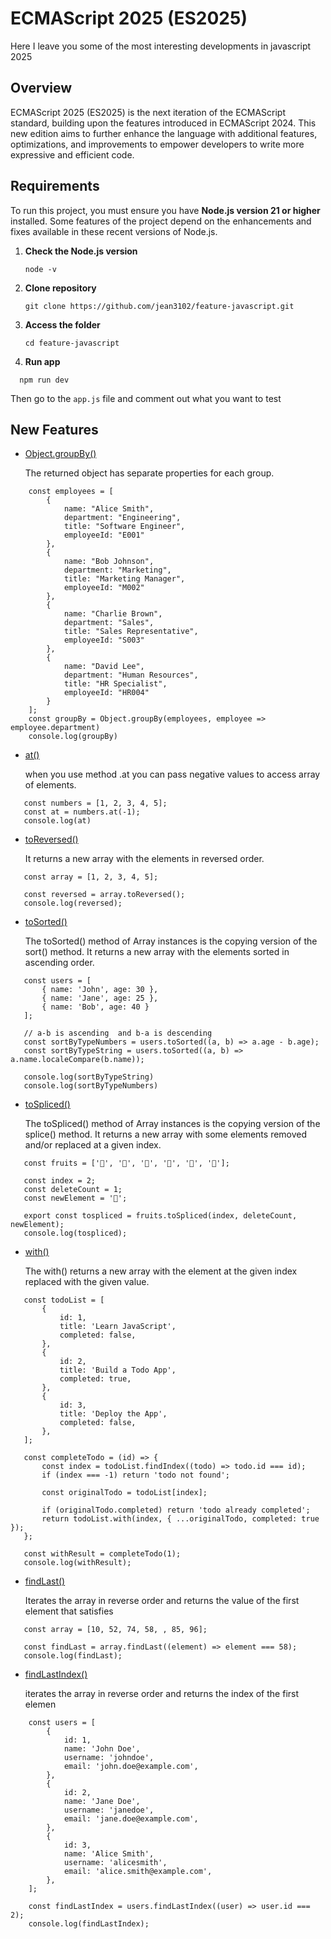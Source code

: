 # ECMAScript 2025 (ES2025)

Here I leave you some of the most interesting developments in javascript 2025

## Overview

ECMAScript 2025 (ES2025) is the next iteration of the ECMAScript standard, building upon the features introduced in ECMAScript 2024. This new edition aims to further enhance the language with additional features, optimizations, and improvements to empower developers to write more expressive and efficient code.

## Requirements

To run this project, you must ensure you have **Node.js version 21 or higher** installed. Some features of the project depend on the enhancements and fixes available in these recent versions of Node.js.

1. **Check the Node.js version**
   ```
   node -v
   ```

2. **Clone repository**

   ```
   git clone https://github.com/jean3102/feature-javascript.git

   ```
3. **Access the folder**

   ```
   cd feature-javascript

   ```
3. **Run app**

```
  npm run dev
```

Then go to the `app.js` file and comment out what you want to test

## New Features

- [Object.groupBy()](https://developer.mozilla.org/en-US/docs/Web/JavaScript/Reference/Global_Objects/Object/groupBy)

  The returned object has separate properties for each group.

```
    const employees = [
        {
            name: "Alice Smith",
            department: "Engineering",
            title: "Software Engineer",
            employeeId: "E001"
        },
        {
            name: "Bob Johnson",
            department: "Marketing",
            title: "Marketing Manager",
            employeeId: "M002"
        },
        {
            name: "Charlie Brown",
            department: "Sales",
            title: "Sales Representative",
            employeeId: "S003"
        },
        {
            name: "David Lee",
            department: "Human Resources",
            title: "HR Specialist",
            employeeId: "HR004"
        }
    ];
    const groupBy = Object.groupBy(employees, employee => employee.department)
    console.log(groupBy)

```

- [at()](https://developer.mozilla.org/en-US/docs/Web/JavaScript/Reference/Global_Objects/Array/at)

  when you use method .at you can pass negative values ​​to access array of elements.

```
   const numbers = [1, 2, 3, 4, 5];
   const at = numbers.at(-1);
   console.log(at)
```

- [toReversed()](https://developer.mozilla.org/en-US/docs/Web/JavaScript/Reference/Global_Objects/Array/toReversed)

  It returns a new array with the elements in reversed order.

```
   const array = [1, 2, 3, 4, 5];

   const reversed = array.toReversed();
   console.log(reversed);
```

- [toSorted()](https://developer.mozilla.org/en-US/docs/Web/JavaScript/Reference/Global_Objects/Array/toSorted)

  The toSorted() method of Array instances is the copying version of the sort() method. It returns a new array with the elements sorted in ascending order.

```
   const users = [
       { name: 'John', age: 30 },
       { name: 'Jane', age: 25 },
       { name: 'Bob', age: 40 }
   ];

   // a-b is ascending  and b-a is descending
   const sortByTypeNumbers = users.toSorted((a, b) => a.age - b.age);
   const sortByTypeString = users.toSorted((a, b) => a.name.localeCompare(b.name));

   console.log(sortByTypeString)
   console.log(sortByTypeNumbers)

```

- [toSpliced()](https://developer.mozilla.org/en-US/docs/Web/JavaScript/Reference/Global_Objects/Array/toSpliced)

  The toSpliced() method of Array instances is the copying version of the splice() method. It returns a new array with some elements removed and/or replaced at a given index.

```
   const fruits = ['🍎', '🍌', '🍒', '🍇', '🍊', '🍍'];

   const index = 2;
   const deleteCount = 1;
   const newElement = '🍉';

   export const tospliced = fruits.toSpliced(index, deleteCount, newElement);
   console.log(tospliced);
```

- [with()](https://developer.mozilla.org/en-US/docs/Web/JavaScript/Reference/Global_Objects/Array/with)

  The with() returns a new array with the element at the given index replaced with the given value.

```
   const todoList = [
       {
           id: 1,
           title: 'Learn JavaScript',
           completed: false,
       },
       {
           id: 2,
           title: 'Build a Todo App',
           completed: true,
       },
       {
           id: 3,
           title: 'Deploy the App',
           completed: false,
       },
   ];

   const completeTodo = (id) => {
       const index = todoList.findIndex((todo) => todo.id === id);
       if (index === -1) return 'todo not found';

       const originalTodo = todoList[index];

       if (originalTodo.completed) return 'todo already completed';
       return todoList.with(index, { ...originalTodo, completed: true });
   };

   const withResult = completeTodo(1);
   console.log(withResult);

```

- [findLast()](https://developer.mozilla.org/en-US/docs/Web/JavaScript/Reference/Global_Objects/Array/findLast)

  Iterates the array in reverse order and returns the value of the first element that satisfies

```
   const array = [10, 52, 74, 58, , 85, 96];

   const findLast = array.findLast((element) => element === 58);
   console.log(findLast);

```

- [findLastIndex()](https://developer.mozilla.org/en-US/docs/Web/JavaScript/Reference/Global_Objects/Array/findLastIndex)

  iterates the array in reverse order and returns the index of the first elemen

```
    const users = [
        {
            id: 1,
            name: 'John Doe',
            username: 'johndoe',
            email: 'john.doe@example.com',
        },
        {
            id: 2,
            name: 'Jane Doe',
            username: 'janedoe',
            email: 'jane.doe@example.com',
        },
        {
            id: 3,
            name: 'Alice Smith',
            username: 'alicesmith',
            email: 'alice.smith@example.com',
        },
    ];

    const findLastIndex = users.findLastIndex((user) => user.id === 2);
    console.log(findLastIndex);

```
